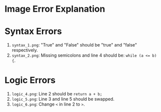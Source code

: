# Image Error Explanation
# Syntax Errors
1.  `syntax_1.png`: "True" and "False" should be "true" and "false" respectively.
2.  `syntax_2.png`: Missing semicolons and line 4 should be: `while (a <= b) {`.

# Logic Errors
1.  `logic_4.png`: Line 2 should be `return a + b;`
2.  `logic_5.png`: Line 3 and line 5 should be swapped.
3.  `logic_6.png`: Change `<` in line 2 to `>`.
